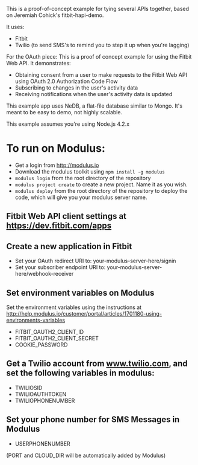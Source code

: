 This is a proof-of-concept example for tying several APIs together, based on Jeremiah Cohick's fitbit-hapi-demo.

It uses:
- Fitbit
- Twilio (to send SMS's to remind you to step it up when you're lagging)

For the OAuth piece:
This is a proof of concept example for using the Fitbit Web API. It demonstrates:
- Obtaining consent from a user to make requests to the Fitbit Web API using OAuth 2.0 Authorization Code Flow
- Subscribing to changes in the user's activity data
- Receiving notifications when the user's activity data is updated

This example app uses NeDB, a flat-file database similar to Mongo. It's meant to be easy to demo, not highly scalable.

This example assumes you're using Node.js 4.2.x

# To run on Modulus:
- Get a login from http://modulus.io
- Download the modulus toolkit using `npm install -g modulus`
- `modulus login` from the root directory of the repository
- `modulus project create` to create a new project.  Name it as you wish.
- `modulus deploy` from the root directory of the repository to deploy the code, which will give you your modulus server name.

## Fitbit Web API client settings at https://dev.fitbit.com/apps

## Create a new application in Fitbit
- Set your OAuth redirect URI to: your-modulus-server-here/signin
- Set your subscriber endpoint URI to: your-modulus-server-here/webhook-receiver

## Set environment variables on Modulus
Set the environment variables using the instructions at http://help.modulus.io/customer/portal/articles/1701180-using-environments-variables
- FITBIT_OAUTH2_CLIENT_ID
- FITBIT_OAUTH2_CLIENT_SECRET
- COOKIE_PASSWORD

## Get a Twilio account from www.twilio.com, and set the following variables in modulus:
- TWILIOSID
- TWILIOAUTHTOKEN
- TWILIOPHONENUMBER

## Set your phone number for SMS Messages in Modulus
- USERPHONENUMBER

(PORT and CLOUD_DIR will be automatically added by Modulus)

